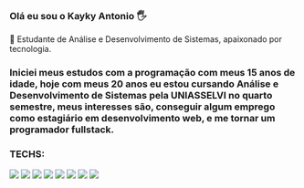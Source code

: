 ### Olá eu sou o Kayky Antonio 🖐️
🚀 Estudante de Análise e Desenvolvimento de Sistemas, apaixonado por tecnologia. 
### Iniciei meus estudos com a programação com meus 15 anos de idade, hoje com meus 20 anos eu estou cursando Análise e Desenvolvimento de Sistemas pela UNIASSELVI no quarto semestre, meus interesses são, conseguir algum emprego como estagiário em desenvolvimento web, e me tornar um programador fullstack.
### TECHS:

<img src="https://img.shields.io/badge/HTML-239120?style=for-the-badge&logo=html5&logoColor=white"> <img src="https://img.shields.io/badge/CSS-239120?&style=for-the-badge&logo=css3&logoColor=white"> <img src="https://img.shields.io/badge/JavaScript-F7DF1E?style=for-the-badge&logo=javascript&logoColor=black"> <img src="https://img.shields.io/badge/Tailwind_CSS-38B2AC?style=for-the-badge&logo=tailwind-css&logoColor=white"> <img src="https://img.shields.io/badge/Sass-CC6699?style=for-the-badge&logo=sass&logoColor=white"> <img src="https://img.shields.io/badge/React-20232A?style=for-the-badge&logo=react&logoColor=61DAFB"> <img src="https://img.shields.io/badge/Node.js-43853D?style=for-the-badge&logo=node.js&logoColor=white"> <img src="https://img.shields.io/badge/MySQL-00000F?style=for-the-badge&logo=mysql&logoColor=white">
